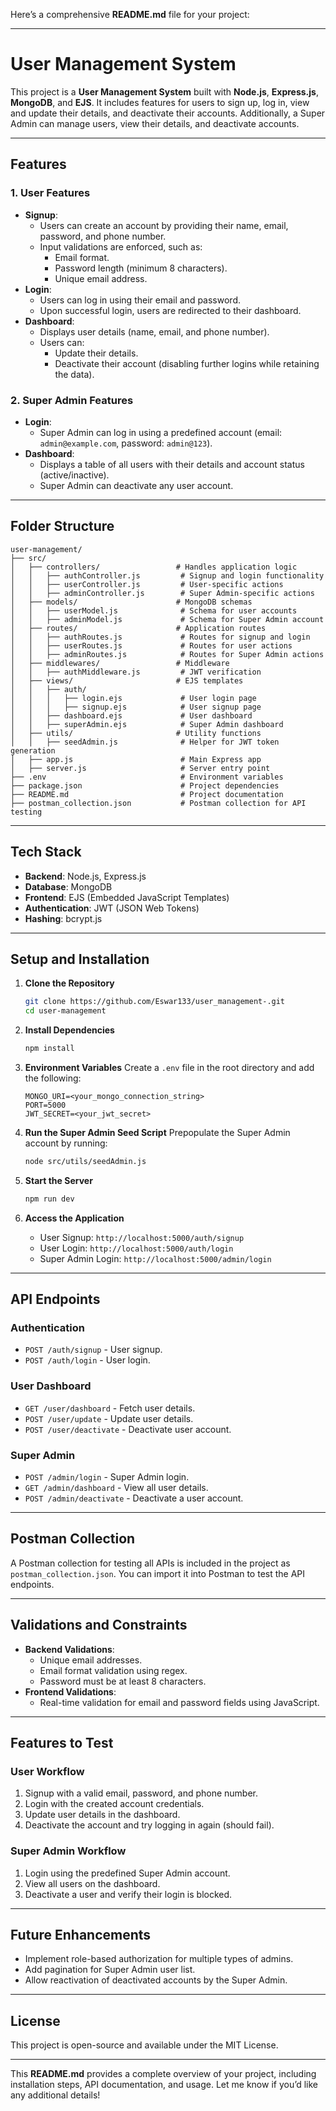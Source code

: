 Here’s a comprehensive **README.md** file for your project:

---

# User Management System

This project is a **User Management System** built with **Node.js**, **Express.js**, **MongoDB**, and **EJS**. It includes features for users to sign up, log in, view and update their details, and deactivate their accounts. Additionally, a Super Admin can manage users, view their details, and deactivate accounts.

---

## Features

### 1. **User Features**
- **Signup**: 
  - Users can create an account by providing their name, email, password, and phone number.
  - Input validations are enforced, such as:
    - Email format.
    - Password length (minimum 8 characters).
    - Unique email address.
- **Login**:
  - Users can log in using their email and password.
  - Upon successful login, users are redirected to their dashboard.
- **Dashboard**:
  - Displays user details (name, email, and phone number).
  - Users can:
    - Update their details.
    - Deactivate their account (disabling further logins while retaining the data).

### 2. **Super Admin Features**
- **Login**:
  - Super Admin can log in using a predefined account (email: `admin@example.com`, password: `admin@123`).
- **Dashboard**:
  - Displays a table of all users with their details and account status (active/inactive).
  - Super Admin can deactivate any user account.

---

## Folder Structure

```
user-management/
├── src/
│   ├── controllers/                 # Handles application logic
│   │   ├── authController.js         # Signup and login functionality
│   │   ├── userController.js         # User-specific actions
│   │   ├── adminController.js        # Super Admin-specific actions
│   ├── models/                      # MongoDB schemas
│   │   ├── userModel.js              # Schema for user accounts
│   │   ├── adminModel.js             # Schema for Super Admin account
│   ├── routes/                      # Application routes
│   │   ├── authRoutes.js             # Routes for signup and login
│   │   ├── userRoutes.js             # Routes for user actions
│   │   ├── adminRoutes.js            # Routes for Super Admin actions
│   ├── middlewares/                 # Middleware
│   │   ├── authMiddleware.js         # JWT verification
│   ├── views/                       # EJS templates
│   │   ├── auth/
│   │   │   ├── login.ejs             # User login page
│   │   │   ├── signup.ejs            # User signup page
│   │   ├── dashboard.ejs             # User dashboard
│   │   ├── superAdmin.ejs            # Super Admin dashboard
│   ├── utils/                       # Utility functions
│   │   ├── seedAdmin.js              # Helper for JWT token generation
│   ├── app.js                        # Main Express app
│   ├── server.js                     # Server entry point
├── .env                              # Environment variables
├── package.json                      # Project dependencies
├── README.md                         # Project documentation
├── postman_collection.json           # Postman collection for API testing
```

---

## Tech Stack

- **Backend**: Node.js, Express.js
- **Database**: MongoDB
- **Frontend**: EJS (Embedded JavaScript Templates)
- **Authentication**: JWT (JSON Web Tokens)
- **Hashing**: bcrypt.js

---

## Setup and Installation

1. **Clone the Repository**
   ```bash
   git clone https://github.com/Eswar133/user_management-.git
   cd user-management
   ```

2. **Install Dependencies**
   ```bash
   npm install
   ```

3. **Environment Variables**
   Create a `.env` file in the root directory and add the following:
   ```
   MONGO_URI=<your_mongo_connection_string>
   PORT=5000
   JWT_SECRET=<your_jwt_secret>
   ```

4. **Run the Super Admin Seed Script**
   Prepopulate the Super Admin account by running:
   ```bash
   node src/utils/seedAdmin.js
   ```

5. **Start the Server**
   ```bash
   npm run dev
   ```

6. **Access the Application**
   - User Signup: `http://localhost:5000/auth/signup`
   - User Login: `http://localhost:5000/auth/login`
   - Super Admin Login: `http://localhost:5000/admin/login`

---

## API Endpoints

### **Authentication**
- `POST /auth/signup` - User signup.
- `POST /auth/login` - User login.

### **User Dashboard**
- `GET /user/dashboard` - Fetch user details.
- `POST /user/update` - Update user details.
- `POST /user/deactivate` - Deactivate user account.

### **Super Admin**
- `POST /admin/login` - Super Admin login.
- `GET /admin/dashboard` - View all user details.
- `POST /admin/deactivate` - Deactivate a user account.

---

## Postman Collection

A Postman collection for testing all APIs is included in the project as `postman_collection.json`. You can import it into Postman to test the API endpoints.

---

## Validations and Constraints

- **Backend Validations**:
  - Unique email addresses.
  - Email format validation using regex.
  - Password must be at least 8 characters.
- **Frontend Validations**:
  - Real-time validation for email and password fields using JavaScript.

---

## Features to Test

### **User Workflow**
1. Signup with a valid email, password, and phone number.
2. Login with the created account credentials.
3. Update user details in the dashboard.
4. Deactivate the account and try logging in again (should fail).

### **Super Admin Workflow**
1. Login using the predefined Super Admin account.
2. View all users on the dashboard.
3. Deactivate a user and verify their login is blocked.

---

## Future Enhancements

- Implement role-based authorization for multiple types of admins.
- Add pagination for Super Admin user list.
- Allow reactivation of deactivated accounts by the Super Admin.

---

## License

This project is open-source and available under the MIT License.

---

This **README.md** provides a complete overview of your project, including installation steps, API documentation, and usage. Let me know if you’d like any additional details!
